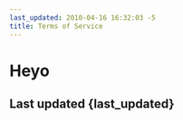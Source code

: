 ```yaml
---
last_updated: 2010-04-16 16:32:03 -5
title: Terms of Service
---
```


# Heyo
## Last updated {last_updated}